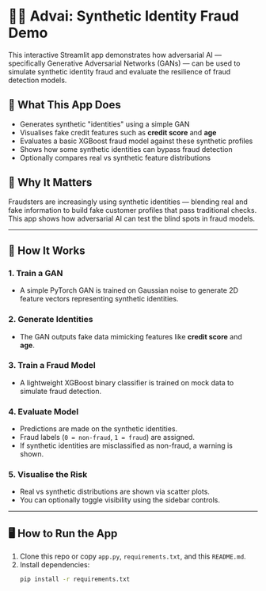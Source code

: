 # 🕵️‍♂️ Advai: Synthetic Identity Fraud Demo

This interactive Streamlit app demonstrates how adversarial AI — specifically Generative Adversarial Networks (GANs) — can be used to simulate synthetic identity fraud and evaluate the resilience of fraud detection models.

## 🚀 What This App Does

- Generates synthetic "identities" using a simple GAN
- Visualises fake credit features such as **credit score** and **age**
- Evaluates a basic XGBoost fraud model against these synthetic profiles
- Shows how some synthetic identities can bypass fraud detection
- Optionally compares real vs synthetic feature distributions

## 🧠 Why It Matters

Fraudsters are increasingly using synthetic identities — blending real and fake information to build fake customer profiles that pass traditional checks. This app shows how adversarial AI can test the blind spots in fraud models.

---

## 🔧 How It Works

### 1. Train a GAN
- A simple PyTorch GAN is trained on Gaussian noise to generate 2D feature vectors representing synthetic identities.

### 2. Generate Identities
- The GAN outputs fake data mimicking features like **credit score** and **age**.

### 3. Train a Fraud Model
- A lightweight XGBoost binary classifier is trained on mock data to simulate fraud detection.

### 4. Evaluate Model
- Predictions are made on the synthetic identities.
- Fraud labels (`0 = non-fraud`, `1 = fraud`) are assigned.
- If synthetic identities are misclassified as non-fraud, a warning is shown.

### 5. Visualise the Risk
- Real vs synthetic distributions are shown via scatter plots.
- You can optionally toggle visibility using the sidebar controls.

---

## 🖥️ How to Run the App

1. Clone this repo or copy `app.py`, `requirements.txt`, and this `README.md`.
2. Install dependencies:
   ```bash
   pip install -r requirements.txt
